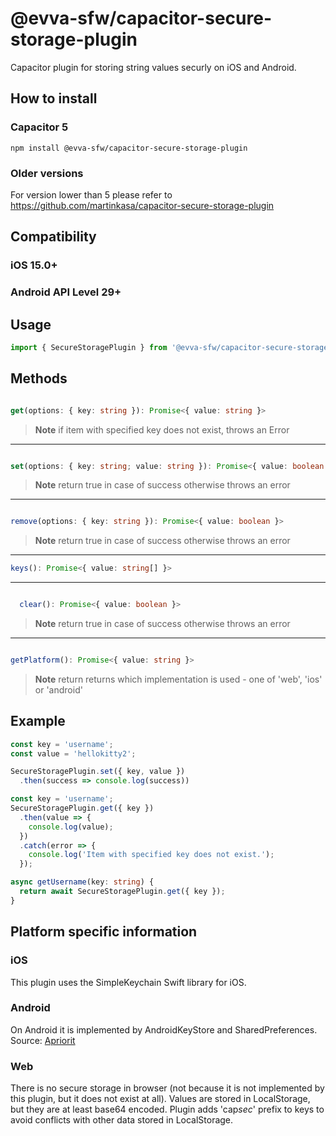 # @evva-sfw/capacitor-secure-storage-plugin

Capacitor plugin for storing string values securly on iOS and Android.

## How to install

### Capacitor 5

```
npm install @evva-sfw/capacitor-secure-storage-plugin
```

### Older versions

For version lower than 5 please refer to https://github.com/martinkasa/capacitor-secure-storage-plugin

## Compatibility

### iOS 15.0+
### Android API Level 29+

## Usage

```typescript
import { SecureStoragePlugin } from '@evva-sfw/capacitor-secure-storage-plugin';
```

## Methods

  ```ts

  get(options: { key: string }): Promise<{ value: string }>

  ```

  > **Note**
  > if item with specified key does not exist, throws an Error

  ---

  ```ts

  set(options: { key: string; value: string }): Promise<{ value: boolean }>

  ```

  > **Note**
  > return true in case of success otherwise throws an error

  ---

  ```ts

  remove(options: { key: string }): Promise<{ value: boolean }>

  ```

  > **Note**
  > return true in case of success otherwise throws an error

  ---

```ts
keys(): Promise<{ value: string[] }>
```

---

```ts

  clear(): Promise<{ value: boolean }>

  ```

  > **Note**
  > return true in case of success otherwise throws an error

  ---

  ```ts

  getPlatform(): Promise<{ value: string }>

  ```

  > **Note**
  > return returns which implementation is used - one of 'web', 'ios' or 'android'

## Example

```ts
const key = 'username';
const value = 'hellokitty2';

SecureStoragePlugin.set({ key, value })
  .then(success => console.log(success))
```

```ts
const key = 'username';
SecureStoragePlugin.get({ key })
  .then(value => {
    console.log(value);
  })
  .catch(error => {
    console.log('Item with specified key does not exist.');
  });
```

```ts
async getUsername(key: string) {
  return await SecureStoragePlugin.get({ key });
}
```

## Platform specific information

### iOS

This plugin uses the SimpleKeychain Swift library for iOS.

### Android

On Android it is implemented by AndroidKeyStore and SharedPreferences. Source: [Apriorit](https://www.apriorit.com/dev-blog/432-using-androidkeystore)

### Web

There is no secure storage in browser (not because it is not implemented by this plugin, but it does not exist at all). Values are stored in LocalStorage, but they are at least base64 encoded. Plugin adds 'cap*sec*' prefix to keys to avoid conflicts with other data stored in LocalStorage.
